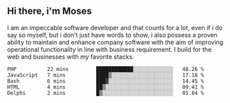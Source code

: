 ## Hi there, i'm Moses

I am an impeccable software developer and that counts for a lot, even if i do say so myself, but i don't just have words to show, i also possess a proven ability to maintain and enhance company software with the aim of improving operational functionality in line with business requirement. I build for the web and businesses with my favorite stacks.
<!--START_SECTION:waka-->

```text
PHP          22 mins         ████████████░░░░░░░░░░░░░   48.26 %
JavaScript   7 mins          ████▒░░░░░░░░░░░░░░░░░░░░   17.18 %
Bash         6 mins          ███▓░░░░░░░░░░░░░░░░░░░░░   14.45 %
HTML         4 mins          ██▒░░░░░░░░░░░░░░░░░░░░░░   09.41 %
Delphi       2 mins          █▒░░░░░░░░░░░░░░░░░░░░░░░   05.84 %
```

<!--END_SECTION:waka-->
